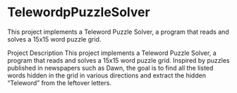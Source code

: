 # TelewordpPuzzleSolver
This project implements a Teleword Puzzle Solver, a program that reads and solves a 15x15 word puzzle grid.

Project Description
This project implements a Teleword Puzzle Solver, a program that reads and solves a 15x15 word puzzle grid. Inspired by puzzles published in newspapers such as Dawn, the goal is to find all the listed words hidden in the grid in various directions and extract the hidden “Teleword” from the leftover letters.
